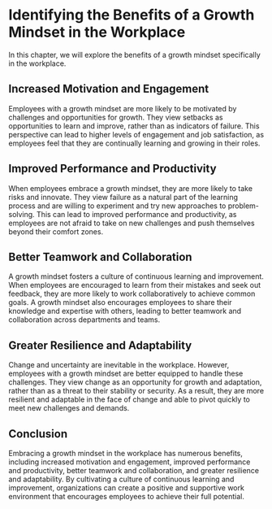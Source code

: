 Identifying the Benefits of a Growth Mindset in the Workplace
====================================================================================================================================

In this chapter, we will explore the benefits of a growth mindset specifically in the workplace.

Increased Motivation and Engagement
-----------------------------------

Employees with a growth mindset are more likely to be motivated by challenges and opportunities for growth. They view setbacks as opportunities to learn and improve, rather than as indicators of failure. This perspective can lead to higher levels of engagement and job satisfaction, as employees feel that they are continually learning and growing in their roles.

Improved Performance and Productivity
-------------------------------------

When employees embrace a growth mindset, they are more likely to take risks and innovate. They view failure as a natural part of the learning process and are willing to experiment and try new approaches to problem-solving. This can lead to improved performance and productivity, as employees are not afraid to take on new challenges and push themselves beyond their comfort zones.

Better Teamwork and Collaboration
---------------------------------

A growth mindset fosters a culture of continuous learning and improvement. When employees are encouraged to learn from their mistakes and seek out feedback, they are more likely to work collaboratively to achieve common goals. A growth mindset also encourages employees to share their knowledge and expertise with others, leading to better teamwork and collaboration across departments and teams.

Greater Resilience and Adaptability
-----------------------------------

Change and uncertainty are inevitable in the workplace. However, employees with a growth mindset are better equipped to handle these challenges. They view change as an opportunity for growth and adaptation, rather than as a threat to their stability or security. As a result, they are more resilient and adaptable in the face of change and able to pivot quickly to meet new challenges and demands.

Conclusion
----------

Embracing a growth mindset in the workplace has numerous benefits, including increased motivation and engagement, improved performance and productivity, better teamwork and collaboration, and greater resilience and adaptability. By cultivating a culture of continuous learning and improvement, organizations can create a positive and supportive work environment that encourages employees to achieve their full potential.
